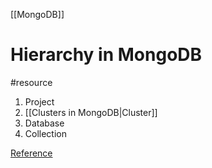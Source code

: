 [[MongoDB]]

# Hierarchy  in MongoDB
#resource 

1. Project 
2. [[Clusters in MongoDB|Cluster]]  
3. Database 
4. Collection

[Reference](https://stackoverflow.com/a/76749598)